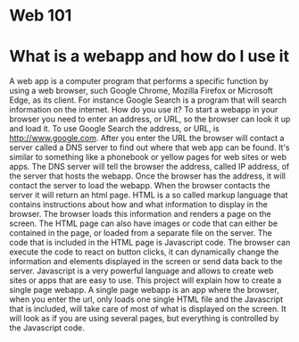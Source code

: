 # Web 101
# What is a webapp and how do I use it
A web app is a computer program that performs a specific function by using a web browser, such Google Chrome, Mozilla Firefox or Microsoft Edge, as its client.
For instance Google Search is a program that will search information on the internet.
How do you use it? To start a webapp in your browser you need to enter an address, or URL, so the browser can look it up and load it. To use Google Search the address, or URL, is http://www.google.com. 
After you enter the URL the browser will contact a server called a DNS server to find out where that web app can be found. It's similar to something like a phonebook or yellow pages for web sites or web apps. The DNS server will tell the browser the address, called IP address, of the server that hosts the webapp. Once the browser has the address, it will contact the server to load the webapp.
When the browser contacts the server it will return an html page.
HTML is a so called markup language that contains instructions about how and what information to display in the browser. The browser loads this information and renders a page on the screen.
The HTML page can also have images or code that can either be contained in the page, or loaded from a separate file on the server.
The code that is included in the HTML page is Javascript code. The browser can execute the code to react on button clicks, it can dynamically change the information and elements displayed in the screen or send data back to the server. Javascript is a very powerful language and allows to create web sites or apps that are easy to use.
This project will explain how to create a single page webapp. A single page webapp is an app where the browser, when you enter the url, only loads one single HTML file and the Javascript that is included, will take care of most of what is displayed on the screen. It will look as if you are using several pages, but everything is controlled by the Javascript code.